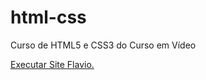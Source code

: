 # html-css
 Curso de HTML5 e CSS3 do Curso em Vídeo

<a href="https://ludideoliveira.github.io/html-css/desafios/siteflavio/index.html">Executar Site Flavio.
